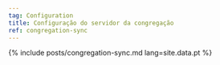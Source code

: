 ```yaml
---
tag: Configuration
title: Configuração do servidor da congregação
ref: congregation-sync
---
```


{% include posts/congregation-sync.md lang=site.data.pt %}

